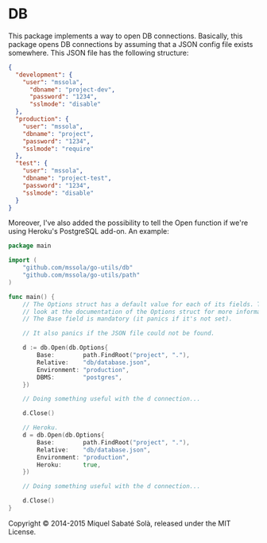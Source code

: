 
# DB

This package implements a way to open DB connections. Basically, this package
opens DB connections by assuming that a JSON config file exists somewhere. This
JSON file has the following structure:

~~~ json
{
  "development": {
    "user": "mssola",
      "dbname": "project-dev",
      "password": "1234",
      "sslmode": "disable"
  },
  "production": {
    "user": "mssola",
    "dbname": "project",
    "password": "1234",
    "sslmode": "require"
  },
  "test": {
    "user": "mssola",
    "dbname": "project-test",
    "password": "1234",
    "sslmode": "disable"
  }
}
~~~

Moreover, I've also added the possibility to tell the Open function if we're
using Heroku's PostgreSQL add-on. An example:

~~~ go
package main

import (
	"github.com/mssola/go-utils/db"
	"github.com/mssola/go-utils/path"
)

func main() {
	// The Options struct has a default value for each of its fields. Take a
	// look at the documentation of the Options struct for more information.
	// The Base field is mandatory (it panics if it's not set).

	// It also panics if the JSON file could not be found.

	d := db.Open(db.Options{
		Base:        path.FindRoot("project", "."),
		Relative:    "db/database.json",
		Environment: "production",
		DBMS:        "postgres",
	})

	// Doing something useful with the d connection...

	d.Close()

	// Heroku.
	d = db.Open(db.Options{
		Base:        path.FindRoot("project", "."),
		Relative:    "db/database.json",
		Environment: "production",
		Heroku:      true,
	})

	// Doing something useful with the d connection...

	d.Close()
}
~~~

Copyright &copy; 2014-2015 Miquel Sabaté Solà, released under the MIT License.
